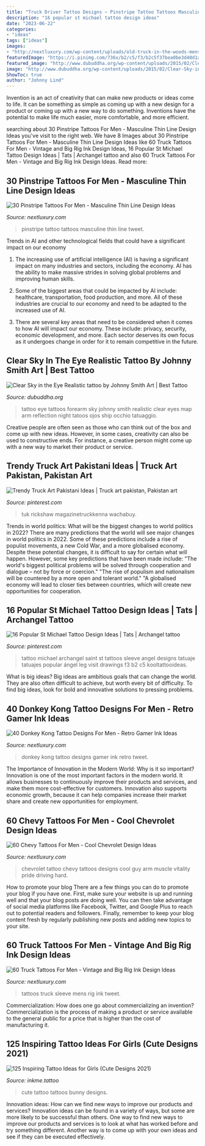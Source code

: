 ```yaml
---
title: "Truck Driver Tattoo Designs ~ Pinstripe Tattoo Tattoos Masculine Thin Line Tweet"
description: "16 popular st michael tattoo design ideas"
date: "2023-06-22"
categories:
- "ideas"
tags: ["ideas"]
images:
- "http://nextluxury.com/wp-content/uploads/old-truck-in-the-woods-mens-sleeve-tattoos.jpg"
featuredImage: "https://i.pinimg.com/736x/b2/c5/f3/b2c5f37bea0be3d40d1a5342ddc6b9db--saint-michael-tattoo-archangel-michael-tattoo.jpg?b=t"
featured_image: "http://www.dubuddha.org/wp-content/uploads/2015/02/Clear-Sky-in-the-Eye-Realistic-tattoo-by-Johnny-Smith-Art.jpg"
image: "http://www.dubuddha.org/wp-content/uploads/2015/02/Clear-Sky-in-the-Eye-Realistic-tattoo-by-Johnny-Smith-Art.jpg"
ShowToc: true
author: "Johnny Lind"
---
```



Invention is an act of creativity that can make new products or ideas come to life. It can be something as simple as coming up with a new design for a product or coming up with a new way to do something. Inventions have the potential to make life much easier, more comfortable, and more efficient.

	

		
searching about 30 Pinstripe Tattoos For Men - Masculine Thin Line Design Ideas you've visit to the right web. We have 8 Images about 30 Pinstripe Tattoos For Men - Masculine Thin Line Design Ideas like 60 Truck Tattoos For Men - Vintage and Big Rig Ink Design Ideas, 16 Popular St Michael Tattoo Design Ideas | Tats | Archangel tattoo and also 60 Truck Tattoos For Men - Vintage and Big Rig Ink Design Ideas. Read more:
		
    
## 30 Pinstripe Tattoos For Men - Masculine Thin Line Design Ideas

<img loading=lazy src="http://nextluxury.com/wp-content/uploads/pinstripe-leg-black-and-red-ink-tattoo-design-inspiration.jpg" onerror="this.onerror=null;this.src='https://tse2.mm.bing.net/th?id=OIP.Ow3EGdNVDFGOVyUbiXXKVQAAAA&amp;pid=15.1';" alt="30 Pinstripe Tattoos For Men - Masculine Thin Line Design Ideas">

_Source: nextluxury.com_

>pinstripe tattoo tattoos masculine thin line tweet. 

	

Trends in AI and other technological fields that could have a significant impact on our economy
1. The increasing use of artificial intelligence (AI) is having a significant impact on many industries and sectors, including the economy. AI has the ability to make massive strides in solving global problems and improving human skills.
2. Some of the biggest areas that could be impacted by AI include: healthcare, transportation, food production, and more. All of these industries are crucial to our economy and need to be adapted to the increased use of AI.

3. There are several key areas that need to be considered when it comes to how AI will impact our economy. These include: privacy, security, economic development, and more. Each sector deserves its own focus as it undergoes change in order for it to remain competitive in the future.


    
## Clear Sky In The Eye Realistic Tattoo By Johnny Smith Art | Best Tattoo

<img loading=lazy src="http://www.dubuddha.org/wp-content/uploads/2015/02/Clear-Sky-in-the-Eye-Realistic-tattoo-by-Johnny-Smith-Art.jpg" onerror="this.onerror=null;this.src='https://tse1.mm.bing.net/th?id=OIP.cjnfRhIAwMehu5iTBt3-0wHaHB&amp;pid=15.1';" alt="Clear Sky in the Eye Realistic tattoo by Johnny Smith Art | Best Tattoo">

_Source: dubuddha.org_

>tattoo eye tattoos forearm sky johnny smith realistic clear eyes map arm reflection night tatoos ojos ship occhio tatuaggio. 

	

Creative people are often seen as those who can think out of the box and come up with new ideas. However, in some cases, creativity can also be used to constructive ends. For instance, a creative person might come up with a new way to market their product or service.

    
## Trendy Truck Art Pakistani Ideas | Truck Art Pakistan, Pakistan Art

<img loading=lazy src="https://i.pinimg.com/736x/c6/27/7b/c6277b82ce320c46aee89617f040200c.jpg" onerror="this.onerror=null;this.src='https://tse4.mm.bing.net/th?id=OIP.haLeKZ50lXKrzHJPWkH_cAAAAA&amp;pid=15.1';" alt="Trendy Truck Art Pakistani Ideas | Truck art pakistan, Pakistan art">

_Source: pinterest.com_

>tuk rickshaw magazinetruckkenna wachabuy. 

	

Trends in world politics: What will be the biggest changes to world politics in 2022?
There are many predictions that the world will see major changes in world politics in 2022. Some of these predictions include a rise of populist movements, a new Cold War, and a more globalised economy. Despite these potential changes, it is difficult to say for certain what will happen. However, some key predictions that have been made include: 
"The world's biggest political problems will be solved through cooperation and dialogue – not by force or coercion."
"The rise of populism and nationalism will be countered by a more open and tolerant world."
"A globalised economy will lead to closer ties between countries, which will create new opportunities for cooperation.

    
## 16 Popular St Michael Tattoo Design Ideas | Tats | Archangel Tattoo

<img loading=lazy src="https://i.pinimg.com/736x/b2/c5/f3/b2c5f37bea0be3d40d1a5342ddc6b9db--saint-michael-tattoo-archangel-michael-tattoo.jpg?b=t" onerror="this.onerror=null;this.src='https://tse2.mm.bing.net/th?id=OIP.zEoPjzwMdsdYIUydXPZ94AHaGn&amp;pid=15.1';" alt="16 Popular St Michael Tattoo Design Ideas | Tats | Archangel tattoo">

_Source: pinterest.com_

>tattoo michael archangel saint st tattoos sleeve angel designs tatuaje tatuajes popular ángel leg visit drawings f3 b2 c5 kooltattooideas. 

	

What is big ideas?
Big ideas are ambitious goals that can change the world. They are also often difficult to achieve, but worth every bit of difficulty. To find big ideas, look for bold and innovative solutions to pressing problems.

    
## 40 Donkey Kong Tattoo Designs For Men - Retro Gamer Ink Ideas

<img loading=lazy src="http://nextluxury.com/wp-content/uploads/leg-calf-donkey-kong-tattoo-designs-for-guys.jpg" onerror="this.onerror=null;this.src='https://tse3.mm.bing.net/th?id=OIP._B8P017-yJTTstMhBCw7_AHaHa&amp;pid=15.1';" alt="40 Donkey Kong Tattoo Designs For Men - Retro Gamer Ink Ideas">

_Source: nextluxury.com_

>donkey kong tattoo designs gamer ink retro tweet. 

	

The Importance of Innovation in the Modern World: Why is it so important?
Innovation is one of the most important factors in the modern world. It allows businesses to continuously improve their products and services, and make them more cost-effective for customers. Innovation also supports economic growth, because it can help companies increase their market share and create new opportunities for employment.

    
## 60 Chevy Tattoos For Men - Cool Chevrolet Design Ideas

<img loading=lazy src="http://nextluxury.com/wp-content/uploads/guy-with-sports-car-and-gold-chevrolet-logo-tattoo-on-upper-arm.jpg" onerror="this.onerror=null;this.src='https://tse4.mm.bing.net/th?id=OIP.VNCch5vSCWFLWdUgTQSrYwHaFj&amp;pid=15.1';" alt="60 Chevy Tattoos For Men - Cool Chevrolet Design Ideas">

_Source: nextluxury.com_

>chevrolet tattoo chevy tattoos designs cool guy arm muscle vitality pride driving hard. 

	

How to promote your blog
There are a few things you can do to promote your blog if you have one. First, make sure your website is up and running well and that your blog posts are doing well. You can then take advantage of social media platforms like Facebook, Twitter, and Google Plus to reach out to potential readers and followers. Finally, remember to keep your blog content fresh by regularly publishing new posts and adding new topics to your site.

    
## 60 Truck Tattoos For Men - Vintage And Big Rig Ink Design Ideas

<img loading=lazy src="http://nextluxury.com/wp-content/uploads/old-truck-in-the-woods-mens-sleeve-tattoos.jpg" onerror="this.onerror=null;this.src='https://tse3.mm.bing.net/th?id=OIP.GSpUSH4Em3KjpGmqL6M0lQHaHa&amp;pid=15.1';" alt="60 Truck Tattoos For Men - Vintage and Big Rig Ink Design Ideas">

_Source: nextluxury.com_

>tattoos truck sleeve mens rig ink tweet. 

	

Commercialization: How does one go about commercializing an invention?
Commercialization is the process of making a product or service available to the general public for a price that is higher than the cost of manufacturing it.

    
## 125 Inspiring Tattoo Ideas For Girls (Cute Designs 2021)

<img loading=lazy src="https://www.inkme.tattoo/wp-content/uploads/2015/11/95-cute-tattoos-for-girls.jpg" onerror="this.onerror=null;this.src='https://tse1.mm.bing.net/th?id=OIP.NVnJhIiWHR64ix7PZkd8dQHaLH&amp;pid=15.1';" alt="125 Inspiring Tattoo Ideas for Girls (Cute Designs 2021)">

_Source: inkme.tattoo_

>cute tattoo tattoos bunny designs. 

	

Innovation ideas: How can we find new ways to improve our products and services?
Innovation ideas can be found in a variety of ways, but some are more likely to be successful than others. One way to find new ways to improve our products and services is to look at what has worked before and try something different. Another way is to come up with your own ideas and see if they can be executed effectively.

